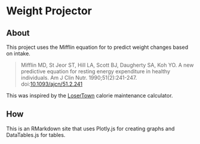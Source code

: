 # Weight Projector

## About
This project uses the Mifflin equation for to predict weight changes based on intake.

> Mifflin MD, St Jeor ST, Hill LA, Scott BJ, Daugherty SA, Koh YO. A new predictive equation for resting energy expenditure in healthy individuals. Am J Clin Nutr. 1990;51(2):241-247. doi:[10.1093/ajcn/51.2.241](https://doi.org/10.1093/ajcn/51.2.241)

This was inspired by the [LoserTown](https://losertown.org/eats/cal.php) calorie maintenance calculator.

## How
This is an RMarkdown site that uses Plotly.js for creating graphs and DataTables.js for tables.

